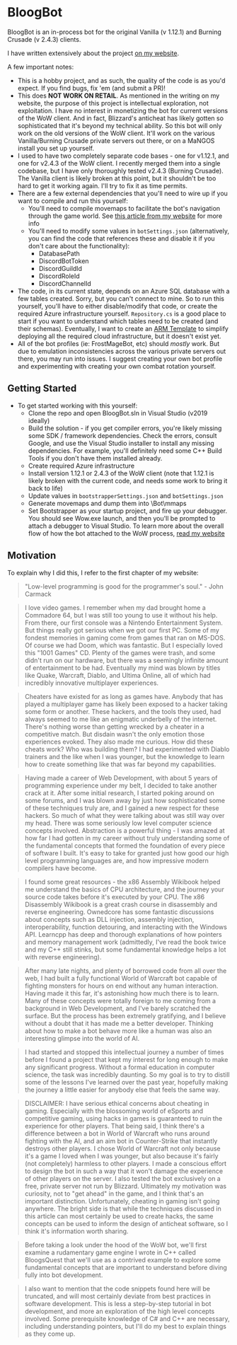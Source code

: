 # BloogBot

BloogBot is an in-process bot for the original Vanilla (v 1.12.1) and Burning Crusade (v 2.4.3) clients.

I have written extensively about the project [on my website](https://drewkestell.us/Article/6/Chapter/1).

A few important notes:
- This is a hobby project, and as such, the quality of the code is as you'd expect. If you find bugs, fix 'em (and submit a PR)!
- This does **NOT WORK ON RETAIL**. As mentioned in the writing on my website, the purpose of this project is intellectual exploration, not exploitation. I have no interest in monetizing the bot for current versions of the WoW client. And in fact, Blizzard's anticheat has likely gotten so sophisticated that it's beyond my technical ability. So this bot will only work on the old versions of the WoW client. It'll work on the various Vanilla/Burning Crusade private servers out there, or on a MaNGOS install you set up yourself.
- I used to have two completely separate code bases - one for v1.12.1, and one for v2.4.3 of the WoW client. I recently merged them into a single codebase, but I have only thoroughly tested v2.4.3 (Burning Crusade). The Vanilla client is likely broken at this point, but it shouldn't be too hard to get it working again. I'll try to fix it as time permits.
- There are a few external dependencies that you'll need to wire up if you want to compile and run this yourself:
  - You'll need to compile movemaps to facilitate the bot's navigation through the game world. See [this article from my website](https://drewkestell.us/Article/6/Chapter/20) for more info
  - You'll need to modify some values in `botSettings.json` (alternatively, you can find the code that references these and disable it if you don't care about the functionality):
    - DatabasePath
    - DiscordBotToken
    - DiscordGuildId
    - DiscordRoleId
    - DiscordChannelId
- The code, in its current state, depends on an Azure SQL database with a few tables created. Sorry, but you can't connect to mine. So to run this yourself, you'll have to either disable/modify that code, or create the required Azure infrastructure yourself. `Repository.cs` is a good place to start if you want to understand which tables need to be created (and their schemas). Eventually, I want to create an [ARM Template](https://docs.microsoft.com/en-us/azure/azure-resource-manager/templates/overview) to simplify deploying all the required cloud infrastructure, but it doesn't exist yet.
- All of the bot profiles (ie: FrostMageBot, etc) should _mostly_ work. But due to emulation inconsistencies across the various private servers out there, you may run into issues. I suggest creating your own bot profile and experimenting with creating your own combat rotation yourself.

## Getting Started

- To get started working with this yourself:
  - Clone the repo and open BloogBot.sln in Visual Studio (v2019 ideally)
  - Build the solution - if you get compiler errors, you're likely missing some SDK / framework dependencies. Check the errors, consult Google, and use the Visual Studio installer to install any missing dependencies. For example, you'll definitely need some C++ Build Tools if you don't have them installed already.
  - Create required Azure infrastructure
  - Install version 1.12.1 or 2.4.3 of the WoW client (note that 1.12.1 is likely broken with the current code, and needs some work to bring it back to life)
  - Update values in `bootstrapperSettings.json` and `botSettings.json`
  - Generate movemaps and dump them into <repo>\Bot\mmaps
  - Set Bootstrapper as your startup project, and fire up your debugger. You should see Wow.exe launch, and then you'll be prompted to attach a debugger to Visual Studio. To learn more about the overall flow of how the bot attached to the WoW process, [read my website](https://drewkestell.us/Article/6/Chapter/1)
  
## Motivation
  
To explain why I did this, I refer to the first chapter of my website:

> "Low-level programming is good for the programmer's soul." - John Carmack

> I love video games. I remember when my dad brought home a Commadore 64, but I was still too young to use it without his help. From there, our first console was a Nintendo Entertainment System. But things really got serious when we got our first PC. Some of my fondest memories in gaming come from games that ran on MS-DOS. Of course we had Doom, which was fantastic. But I especially loved this "1001 Games" CD. Plenty of the games were trash, and some didn't run on our hardware, but there was a seemingly infinite amount of entertainment to be had. Eventually my mind was blown by titles like Quake, Warcraft, Diablo, and Ultima Online, all of which had incredibly innovative multiplayer experiences.

> Cheaters have existed for as long as games have. Anybody that has played a multiplayer game has likely been exposed to a hacker taking some form or another. These hackers, and the tools they used, had always seemed to me like an enigmatic underbelly of the internet. There's nothing worse than getting wrecked by a cheater in a competitive match. But disdain wasn't the only emotion those experiences evoked. They also made me curious. How did these cheats work? Who was building them? I had experimented with Diablo trainers and the like when I was younger, but the knowledge to learn how to create something like that was far beyond my capabilities.

> Having made a career of Web Development, with about 5 years of programming experience under my belt, I decided to take another crack at it. After some initial research, I started poking around on some forums, and I was blown away by just how sophisticated some of these techniques truly are, and I gained a new respect for these hackers. So much of what they were talking about was still way over my head. There was some seriously low level computer science concepts involved. Abstraction is a powerful thing - I was amazed at how far I had gotten in my career without truly understanding some of the fundamental concepts that formed the foundation of every piece of software I built. It's easy to take for granted just how good our high level programming languages are, and how impressive modern compilers have become.

> I found some great resources - the x86 Assembly Wikibook helped me understand the basics of CPU architecture, and the journey your source code takes before it's executed by your CPU. The x86 Disassembly Wikibook is a great crash course in disassembly and reverse engineering. Ownedcore has some fantastic discussions about concepts such as DLL injection, assembly injection, interoperability, function detouring, and interacting with the Windows API. Learncpp has deep and thorough explanations of how pointers and memory management work (admittedly, I've read the book twice and my C++ still stinks, but some fundamental knowledge helps a lot with reverse engineering).

> After many late nights, and plenty of borrowed code from all over the web, I had built a fully functional World of Warcraft bot capable of fighting monsters for hours on end without any human interaction. Having made it this far, it's astonishing how much there is to learn. Many of these concepts were totally foreign to me coming from a background in Web Development, and I've barely scratched the surface. But the process has been extremely gratifying, and I believe without a doubt that it has made me a better developer. Thinking about how to make a bot behave more like a human was also an interesting glimpse into the world of AI.

> I had started and stopped this intellectual journey a number of times before I found a project that kept my interest for long enough to make any significant progress. Without a formal education in computer science, the task was incredibly daunting. So my goal is to try to distill some of the lessons I've learned over the past year, hopefully making the journey a little easier for anybody else that feels the same way.

> DISCLAIMER: I have serious ethical concerns about cheating in gaming. Especially with the blossoming world of eSports and competitive gaming, using hacks in games is guaranteed to ruin the experience for other players. That being said, I think there's a difference between a bot in World of Warcraft who runs around fighting with the AI, and an aim bot in Counter-Strike that instantly destroys other players. I chose World of Warcraft not only because it's a game I loved when I was younger, but also because it's fairly (not completely) harmless to other players. I made a conscious effort to design the bot in such a way that it won't damage the experience of other players on the server. I also tested the bot exclusively on a free, private server not run by Blizzard. Ultimately my motivation was curiosity, not to "get ahead" in the game, and I think that's an important distinction. Unfortunately, cheating in gaming isn't going anywhere. The bright side is that while the techniques discussed in this article can most certainly be used to create hacks, the same concepts can be used to inform the design of anticheat software, so I think it's information worth sharing.

> Before taking a look under the hood of the WoW bot, we'll first examine a rudamentary game engine I wrote in C++ called BloogsQuest that we'll use as a contrived example to explore some fundamental concepts that are important to understand before diving fully into bot development.

> I also want to mention that the code snippets found here will be truncated, and will most certainly deviate from best practices in software development. This is less a step-by-step tutorial in bot development, and more an exploration of the high level concepts involved. Some prerequisite knowledge of C# and C++ are necessary, including understanding pointers, but I'll do my best to explain things as they come up.

